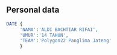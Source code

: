 ## Personal data
```php
DATE {
     'NAMA':'ALDI BACHTIAR RIFAI',
     'UMUR':'14 TAHUN',
     'TEAM':'Polygon22 Panglima Jateng'
     }
```
